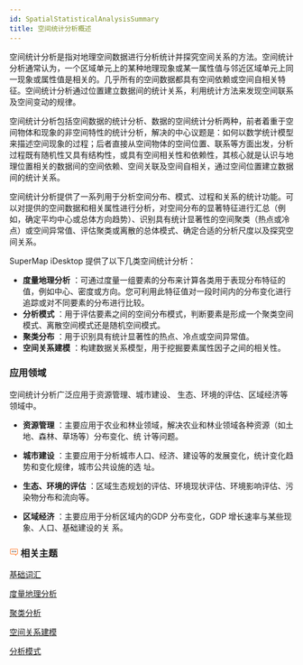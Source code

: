 ```yaml
---
id: SpatialStatisticalAnalysisSummary
title: 空间统计分析概述
---
```

空间统计分析是指对地理空间数据进行分析统计并探究空间关系的方法。空间统计分析通常认为，一个区域单元上的某种地理现象或某一属性值与邻近区域单元上同一现象或属性值是相关的。几乎所有的空间数据都具有空间依赖或空间自相关特征。空间统计分析通过位置建立数据间的统计关系，利用统计方法来发现空间联系及空间变动的规律。

空间统计分析包括空间数据的统计分析、数据的空间统计分析两种，前者着重于空间物体和现象的非空间特性的统计分析，解决的中心议题是：如何以数学统计模型来描述空间现象的过程；后者直接从空间物体的空间位置、联系等方面出发，分析过程既有随机性又具有结构性，或具有空间相关性和依赖性，其核心就是认识与地理位置相关的数据间的空间依赖、空间关联及空间自相关，通过空间位置建立数据间的统计关系。

空间统计分析提供了一系列用于分析空间分布、模式、过程和关系的统计功能。可以对提供的空间数据和相关属性进行分析，对空间分布的显著特征进行汇总（例如，确定平均中心或总体方向趋势）、识别具有统计显著性的空间聚类（热点或冷点）或空间异常值、评估聚类或离散的总体模式、确定合适的分析尺度以及探究空间关系。

SuperMap iDesktop 提供了以下几类空间统计分析：

  * **度量地理分析** ：可通过度量一组要素的分布来计算各类用于表现分布特征的值，例如中心、密度或方向。您可利用此特征值对一段时间内的分布变化进行追踪或对不同要素的分布进行比较。
  * **分析模式** ：用于评估要素之间的空间分布模式，判断要素是形成一个聚类空间模式、离散空间模式还是随机空间模式。
  * **聚类分布** ：用于识别具有统计显著性的热点、冷点或空间异常值。
  * **空间关系建模** ：构建数据关系模型，用于挖掘要素属性因子之间的相关性。

### 应用领域

空间统计分析广泛应用于资源管理、城市建设、 生态、环境的评估、区域经济等领域中。

  * **资源管理** ：主要应用于农业和林业领域，解决农业和林业领域各种资源（如土地、森林、草场等）分布变化、统 计等问题。

  * **城市建设** ：主要应用于分析城市人口、经济、建设等的发展变化，统计变化趋势和变化规律，城市公共设施的选 址。

  * **生态、环境的评估** ：区域生态规划的评估、环境现状评估、环境影响评估、污染物分布和流向等。

  * **区域经济** ：主要应用于分析区域内的GDP 分布变化，GDP 增长速率与某些现象、人口、基础建设的关 系。

### ![](img/seealso.png) 相关主题

 [基础词汇](BasicVocabulary)

 [度量地理分析](MeasureGeographicDistributions)

 [聚类分析](Clusters)

 [空间关系建模](SpatialRelationshipModeling)

 [分析模式](AnalyzingPatterns)
